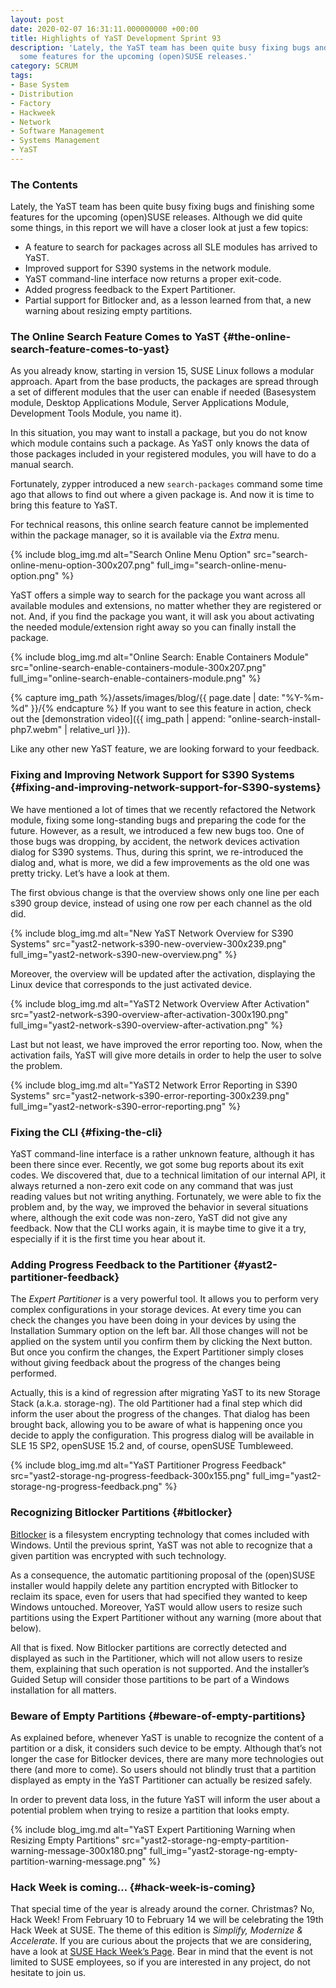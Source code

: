 ```yaml
---
layout: post
date: 2020-02-07 16:31:11.000000000 +00:00
title: Highlights of YaST Development Sprint 93
description: 'Lately, the YaST team has been quite busy fixing bugs and finishing
  some features for the upcoming (open)SUSE releases.'
category: SCRUM
tags:
- Base System
- Distribution
- Factory
- Hackweek
- Network
- Software Management
- Systems Management
- YaST
---
```


### The Contents

Lately, the YaST team has been quite busy fixing bugs and finishing some
features for the upcoming (open)SUSE releases. Although we did quite
some things, in this report we will have a closer look at just a few
topics:

* A feature to search for packages across all SLE modules has arrived to
  YaST.
* Improved support for S390 systems in the network module.
* YaST command-line interface now returns a proper exit-code.
* Added progress feedback to the Expert Partitioner.
* Partial support for Bitlocker and, as a lesson learned from that, a
  new warning about resizing empty partitions.

### The Online Search Feature Comes to YaST   {#the-online-search-feature-comes-to-yast}

As you already know, starting in version 15, SUSE Linux follows a
modular approach. Apart from the base products, the packages are spread
through a set of different modules that the user can enable if needed
(Basesystem module, Desktop Applications Module, Server Applications
Module, Development Tools Module, you name it).

In this situation, you may want to install a package, but you do not
know which module contains such a package. As YaST only knows the data
of those packages included in your registered modules, you will have to
do a manual search.

Fortunately, zypper introduced a new `search-packages` command some time
ago that allows to find out where a given package is. And now it is time
to bring this feature to YaST.

For technical reasons, this online search feature cannot be implemented
within the package manager, so it is available via the *Extra* menu.

{% include blog_img.md alt="Search Online Menu Option"
src="search-online-menu-option-300x207.png" full_img="search-online-menu-option.png" %}

YaST offers a simple way to search for the package you want across all
available modules and extensions, no matter whether they are registered
or not. And, if you find the package you want, it will ask you about
activating the needed module/extension right away so you can finally
install the package.

{% include blog_img.md alt="Online Search: Enable Containers Module"
src="online-search-enable-containers-module-300x207.png" full_img="online-search-enable-containers-module.png" %}

{% capture img_path %}/assets/images/blog/{{ page.date | date: "%Y-%m-%d" }}/{% endcapture %}
If you want to see this feature in action, check out the [demonstration
video]({{ img_path | append: "online-search-install-php7.webm" | relative_url }}).
  
Like any other new YaST feature, we are looking forward to your
feedback.

### Fixing and Improving Network Support for S390 Systems   {#fixing-and-improving-network-support-for-S390-systems}

We have mentioned a lot of times that we recently refactored the Network
module, fixing some long-standing bugs and preparing the code for the
future. However, as a result, we introduced a few new bugs too. One of
those bugs was dropping, by accident, the network devices activation
dialog for S390 systems. Thus, during this sprint, we re-introduced the
dialog and, what is more, we did a few improvements as the old one was
pretty tricky. Let’s have a look at them.

The first obvious change is that the overview shows only one line per
each s390 group device, instead of using one row per each channel as the
old did.

{% include blog_img.md alt="New YaST Network Overview for S390 Systems"
src="yast2-network-s390-new-overview-300x239.png" full_img="yast2-network-s390-new-overview.png" %}

Moreover, the overview will be updated after the activation, displaying
the Linux device that corresponds to the just activated device.

{% include blog_img.md alt="YaST2 Network Overview After Activation"
src="yast2-network-s390-overview-after-activation-300x190.png" full_img="yast2-network-s390-overview-after-activation.png" %}

Last but not least, we have improved the error reporting too. Now, when
the activation fails, YaST will give more details in order to help the
user to solve the problem.

{% include blog_img.md alt="YaST2 Network Error Reporting in S390 Systems"
src="yast2-network-s390-error-reporting-300x239.png" full_img="yast2-network-s390-error-reporting.png" %}

### Fixing the CLI   {#fixing-the-cli}

YaST command-line interface is a rather unknown feature, although it has
been there since ever. Recently, we got some bug reports about its exit
codes. We discovered that, due to a technical limitation of our internal
API, it always returned a non-zero exit code on any command that was
just reading values but not writing anything. Fortunately, we were able
to fix the problem and, by the way, we improved the behavior in several
situations where, although the exit code was non-zero, YaST did not give
any feedback. Now that the CLI works again, it is maybe time to give it
a try, especially if it is the first time you hear about it.

### Adding Progress Feedback to the Partitioner   {#yast2-partitioner-feedback}

The *Expert Partitioner* is a very powerful tool. It allows you to
perform very complex configurations in your storage devices. At every
time you can check the changes you have been doing in your devices by
using the Installation Summary option on the left bar. All those changes
will not be applied on the system until you confirm them by clicking the
Next button. But once you confirm the changes, the Expert Partitioner
simply closes without giving feedback about the progress of the changes
being performed.

Actually, this is a kind of regression after migrating YaST to its new
Storage Stack (a.k.a. storage-ng). The old Partitioner had a final step
which did inform the user about the progress of the changes. That dialog
has been brought back, allowing you to be aware of what is happening
once you decide to apply the configuration. This progress dialog will be
available in SLE 15 SP2, openSUSE 15.2 and, of course, openSUSE
Tumbleweed.

{% include blog_img.md alt="YaST Partitioner Progress Feedback"
src="yast2-storage-ng-progress-feedback-300x155.png" full_img="yast2-storage-ng-progress-feedback.png" %}

### Recognizing Bitlocker Partitions   {#bitlocker}

[Bitlocker][1] is a filesystem encrypting technology that comes included
with Windows. Until the previous sprint, YaST was not able to recognize
that a given partition was encrypted with such technology.

As a consequence, the automatic partitioning proposal of the (open)SUSE
installer would happily delete any partition encrypted with Bitlocker to
reclaim its space, even for users that had specified they wanted to keep
Windows untouched. Moreover, YaST would allow users to resize such
partitions using the Expert Partitioner without any warning (more about
that below).

All that is fixed. Now Bitlocker partitions are correctly detected and
displayed as such in the Partitioner, which will not allow users to
resize them, explaining that such operation is not supported. And the
installer’s Guided Setup will consider those partitions to be part of a
Windows installation for all matters.

### Beware of Empty Partitions   {#beware-of-empty-partitions}

As explained before, whenever YaST is unable to recognize the content of
a partition or a disk, it considers such device to be empty. Although
that’s not longer the case for Bitlocker devices, there are many more
technologies out there (and more to come). So users should not blindly
trust that a partition displayed as empty in the YaST Partitioner can
actually be resized safely.

In order to prevent data loss, in the future YaST will inform the user
about a potential problem when trying to resize a partition that looks
empty.

{% include blog_img.md alt="YaST Expert Partitioning Warning when Resizing Empty Partitions"
src="yast2-storage-ng-empty-partition-warning-message-300x180.png" full_img="yast2-storage-ng-empty-partition-warning-message.png" %}

### Hack Week is coming…   {#hack-week-is-coming}

That special time of the year is already around the corner. Christmas?
No, Hack Week! From February 10 to February 14 we will be celebrating
the 19th Hack Week at SUSE. The theme of this edition is *Simplify,
Modernize &amp; Accelerate*. If you are curious about the projects that
we are considering, have a look at [SUSE Hack Week’s Page][2]. Bear in
mind that the event is not limited to SUSE employees, so if you are
interested in any project, do not hesitate to join us.

[1]: https://en.wikipedia.org/wiki/BitLocker
[2]: https://hackweek.suse.com/
